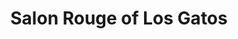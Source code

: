 ---
title: "Salon Rouge of Los Gatos"
url: /los-gatos/salon-rouge-of-los-gatos/
shop: hairdresser
---